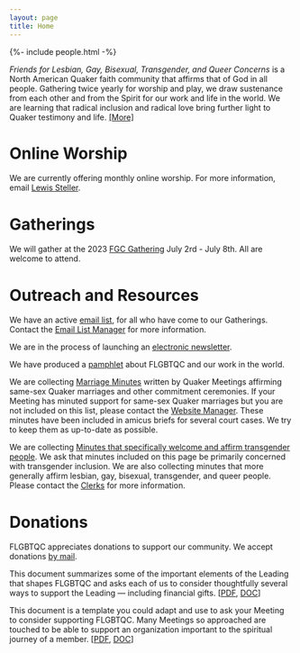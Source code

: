 ```yaml
---
layout: page
title: Home
---
```

{%- include people.html -%}

_Friends for Lesbian, Gay, Bisexual, Transgender, and Queer Concerns_ is a North American Quaker faith community that affirms that of God in all people. Gathering twice yearly for worship and play, we draw sustenance from each other and from the Spirit for our work and life in the world. We are learning that radical inclusion and radical love bring further light to Quaker testimony and life. [[More]](/about)

# Online Worship
We are currently offering monthly online worship. For more information, email [Lewis Steller](mailto:{{treasurer.email}}).

# Gatherings
We will gather at the 2023 [FGC Gathering](https://www.fgcquaker.org/fgcprograms/the-gathering/) July 2rd - July 8th. All are welcome to attend.

# Outreach and Resources
We have an active [email list](/resources#listserv), for all who have come to our Gatherings. Contact the [Email List Manager](mailto:{{email_list_manager.email}}) for more information.

We are in the process of launching an [electronic newsletter](/resources#newsletter).

We have produced a [pamphlet](/resources#pamphlet) about FLGBTQC and our work in the world.

We are collecting [Marriage Minutes](/resources#marriageminutes) written by Quaker Meetings affirming same-sex Quaker marriages and other commitment ceremonies.  If your Meeting has minuted support for same-sex Quaker marriages but you are not included on this list, please contact the [Website Manager](mailto:{{website_manager.email}}). These minutes have been included in amicus briefs for several court cases. We try to keep them as up-to-date as possible.

We are collecting [Minutes that specifically welcome and affirm transgender people](/resources#transminutes). We ask that minutes included on this page be primarily concerned with transgender inclusion.  We are also collecting minutes that more generally affirm lesbian, gay, bisexual, transgender, and queer people. Please contact the [Clerks](mailto:{{clerks.email}}) for more information.
    
# Donations
FLGBTQC appreciates donations to support our community.  We accept donations [by mail](/resources/donate).

This document summarizes some of the important elements of the Leading that shapes FLGBTQC and asks each of us to consider thoughtfully several ways to support the Leading &mdash; including financial gifts. [[PDF](/docs/donate/2009AppealActionFinances.pdf), [DOC](/docs/donate/2009AppealActionFinances.doc)]

This document is a template you could adapt and use to ask your Meeting to consider supporting FLGBTQC. Many Meetings so approached are touched to be able to support an organization important to the spiritual journey of a member. [[PDF](/docs/donate/2009MeetingRequest.pdf), [DOC](/docs/donate/2009MeetingRequest.doc)]
